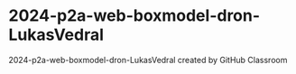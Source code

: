 # 2024-p2a-web-boxmodel-dron-LukasVedral
2024-p2a-web-boxmodel-dron-LukasVedral created by GitHub Classroom
